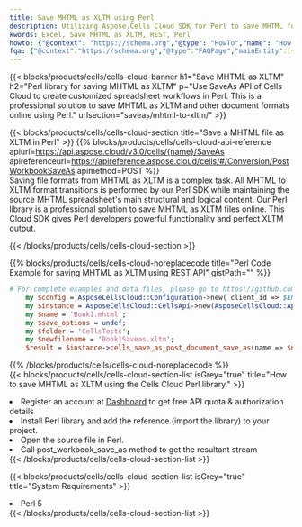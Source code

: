 ```yaml
---
title: Save MHTML as XLTM using Perl 
description: Utilizing Aspose.Cells Cloud SDK for Perl to save MHTML format file as XLTM format file. 
kwords: Excel, Save MHTML as XLTM, REST, Perl
howto: {"@context": "https://schema.org","@type": "HowTo","name": "How to save MHTML as XLTM using the Cells Cloud Perl library.","description": "How to save MHTML as XLTM using the Cells Cloud Perl library.","image": {"@type": "ImageObject"},"url": "/perl/saveas/mhtml-to-xltm/","step": [{ "@type": "HowToStep","name": "How to save MHTML as XLTM using the Cells Cloud Perl library. step 1", "image": {"@type": "ImageObject",},"url": "/perl/saveas/mhtml-to-xltm/","text": "Register an account at <a href='https://dashboard.aspose.cloud/'>Dashboard</a> to get free API quota & authorization details",},{ "@type": "HowToStep","name": "How to save MHTML as XLTM using the Cells Cloud Perl library. step 1", "image": {"@type": "ImageObject",},"url": "/perl/saveas/mhtml-to-xltm/","text": "Install Perl library and add the reference (import the library) to your project.",},{ "@type": "HowToStep","name": "How to save MHTML as XLTM using the Cells Cloud Perl library. step 1", "image": {"@type": "ImageObject",},"url": "/perl/saveas/mhtml-to-xltm/","text": "Open the source file in Perl.",},{ "@type": "HowToStep","name": "How to save MHTML as XLTM using the Cells Cloud Perl library. step 1", "image": {"@type": "ImageObject",},"url": "/perl/saveas/mhtml-to-xltm/","text": "Call post_workbook_save_as method to get the resultant stream",}, ],"supply": {"@type": "HowToSupply","name": "document"},"tool": [{"@type": "HowToTool","name": "VIM, Visual Studio Code, Eclipse"},{"@type": "HowToTool","name": "Aspose Cells"}],"totalTime": "PT6M"}
fqa: {"@context":"https://schema.org","@type":"FAQPage","mainEntity":[{"@type":"Question","name":"Why save file as other formats file in C# using REST API?","acceptedAnswer":{"@type":"Answer","text":"Documents are encoded in many ways, and some files may be incompatible with the software you use. To open and read such files, just save them as appropriate file formats.<br/><ol><li>Install .NET SDK and add the reference (import the library) to your project.</li><li>Open the source file in C# using REST API.</li><li>Call the PostWorkbookSaveAsRequest() method, passing an output filename with required extension.</li><li>Get the result of save as a separate file.</li></ol>"}},{"@type":"Question","name":"What file formats can I save as with your C# library?","acceptedAnswer":{"@type":"Answer","text":"We support a variety of file formats for conversion using .NET library, including XLSX, Excel, xls , PDF, CSV, HTML, Markdown, XML, PNG, JPG, TIFF, Json, TXT and many more."}},{"@type":"Question","name":"What is the maximum allowed file size for conversion using this .NET library?","acceptedAnswer":{"@type":"Answer","text":"There are no file size limits for format conversions using .NET library."}}]}
---
```



{{< blocks/products/cells/cells-cloud-banner h1="Save MHTML as XLTM" h2="Perl library for saving MHTML as XLTM" p="Use SaveAs API of Cells Cloud to create customized spreadsheet workflows in Perl. This is a professional solution to save MHTML as XLTM and other document formats online using Perl." urlsection="saveas/mhtml-to-xltm/" >}}

{{< blocks/products/cells/cells-cloud-section  title="Save a MHTML file as XLTM in Perl" >}}
{{% blocks/products/cells/cells-cloud-api-reference  apiurl=https://api.aspose.cloud/v3.0/cells/{name}/SaveAs  apireferenceurl=https://apireference.aspose.cloud/cells/#/Conversion/PostWorkbookSaveAs  apimethod=POST %}}
<br/>
Saving file formats from MHTML as XLTM is a complex task. All MHTML to XLTM format transitions is performed by our Perl SDK while maintaining the source MHTML spreadsheet's main structural and logical content. Our Perl library is a professional solution to save MHTML as XLTM files online. This Cloud SDK gives Perl developers powerful functionality and perfect XLTM output.

{{< /blocks/products/cells/cells-cloud-section >}}

{{% blocks/products/cells/cells-cloud-noreplacecode title="Perl Code Example for saving MHTML as XLTM using REST API" gistPath="" %}}
  
```perl
# For complete examples and data files, please go to https://github.com/aspose-cells-cloud/aspose-cells-cloud-perl/
    my $config = AsposeCellsCloud::Configuration->new( client_id => $ENV{'ProductClientId'}, client_secret => $ENV{'ProductClientSecret'});
    my $instance = AsposeCellsCloud::CellsApi->new(AsposeCellsCloud::ApiClient->new( $config));
    my $name = 'Book1.mhtml';
    my $save_options = undef;
    my $folder = 'CellsTests';
    my $newfilename = 'Book1Saveas.xltm';
    $result = $instance->cells_save_as_post_document_save_as(name => $name,save_options => $save_options, newfilename => $newfilename, folder => $folder);
```
  
{{% /blocks/products/cells/cells-cloud-noreplacecode  %}}
<br/>
{{< blocks/products/cells/cells-cloud-section-list isGrey="true"  title="How to save MHTML as XLTM using the Cells Cloud Perl library." >}}
<li>Register an account at <a href="https://dashboard.aspose.cloud/">Dashboard</a> to get free API quota & authorization details</li>
<li>Install Perl library and add the reference (import the library) to your project.</li>
<li>Open the source file in Perl.</li>
<li>Call post_workbook_save_as method to get the resultant stream</li>
{{< /blocks/products/cells/cells-cloud-section-list >}}

{{< blocks/products/cells/cells-cloud-section-list isGrey="true"  title="System Requirements" >}}
<li>Perl 5</li>
{{< /blocks/products/cells/cells-cloud-section-list >}}
